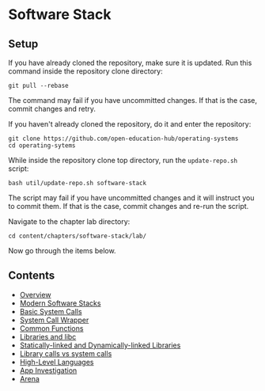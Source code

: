 # Software Stack

## Setup

If you have already cloned the repository, make sure it is updated.
Run this command inside the repository clone directory:

```console
git pull --rebase
```

The command may fail if you have uncommitted changes.
If that is the case, commit changes and retry.

If you haven't already cloned the repository, do it and enter the repository:

```console
git clone https://github.com/open-education-hub/operating-systems
cd operating-sytems
```

While inside the repository clone top directory, run the `update-repo.sh` script:

```console
bash util/update-repo.sh software-stack
```

The script may fail if you have uncommitted changes and it will instruct you to commit them.
If that is the case, commit changes and re-run the script.

Navigate to the chapter lab directory:

```console
cd content/chapters/software-stack/lab/
```

Now go through the items below.

## Contents

- [Overview](overview.md)
- [Modern Software Stacks](modern-sw-stack.md)
- [Basic System Calls](basic-syscall.md)
- [System Call Wrapper](syscall-wrapper.md)
- [Common Functions](common-functions.md)
- [Libraries and libc](libc.md)
- [Statically-linked and Dynamically-linked Libraries](static-dynamic.md)
- [Library calls vs system calls](libcall-syscall.md)
- [High-Level Languages](high-level-lang.md)
- [App Investigation](app-investigate.md)
- [Arena](arena.md)
